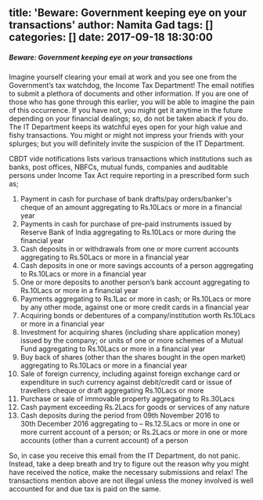 title: 'Beware: Government keeping eye on your transactions'
author: Namita Gad
tags: []
categories: []
date: 2017-09-18 18:30:00
---
##### Beware: Government keeping eye on your transactions

Imagine yourself clearing your email at work and you see one from the Government’s tax watchdog, the Income Tax Department! The email notifies to submit a plethora of documents and other information. If you are one of those who has gone through this earlier, you will be able to imagine the pain of this occurrence. If you have not, you might get it anytime in the future depending on your financial dealings; so, do not be taken aback if you do. The IT Department keeps its watchful eyes open for your high value and fishy transactions. You might or might not impress your friends with your splurges; but you will definitely invite the suspicion of the IT Department. 

CBDT vide notifications lists various transactions which institutions such as banks, post offices, NBFCs, mutual funds, companies and auditable persons under Income Tax Act require reporting in a prescribed form such as;

1.	Payment in cash for purchase of bank drafts/pay orders/banker's cheque of an amount aggregating to Rs.10Lacs or more in a financial year
2.	Payments in cash for purchase of pre-paid instruments issued by Reserve Bank of India aggregating to Rs.10Lacs or more during the financial year
3.	Cash deposits in or withdrawals from one or more current accounts aggregating to Rs.50Lacs or more in a financial year
4.	Cash deposits in one or more savings accounts of a person aggregating to Rs.10Lacs or more in a financial year
5.	One or more deposits to another person’s bank account aggregating to Rs.10Lacs or more in a financial year
6.	Payments aggregating to Rs.1Lac or more in cash; or Rs.10Lacs or more by any other mode, against one or more credit cards in a financial year
7.	Acquiring bonds or debentures of a company/institution worth Rs.10Lacs or more in a financial year
8.	Investment for acquiring shares (including share application money) issued by the company; or units of one or more schemes of a Mutual Fund aggregating to Rs.10Lacs or more in a financial year
9.	Buy back of shares (other than the shares bought in the open market) aggregating to Rs.10Lacs or more in a financial year
10.	Sale of foreign currency, including against foreign exchange card or expenditure in such currency against debit/credit card or issue of travellers cheque or draft aggregating Rs.10Lacs or more
11.	Purchase or sale of immovable property aggregating to Rs.30Lacs
12.	Cash payment exceeding Rs.2Lacs for goods or services of any nature
13.	Cash deposits during the period from 09th November 2016 to 30th December 2016 aggregating to – Rs.12.5Lacs or more in one or more current account of a person; or Rs.2Lacs or more in one or more accounts (other than a current account) of a person

So, in case you receive this email from the IT Department, do not panic. Instead, take a deep breath and try to figure out the reason why you might have received the notice, make the necessary submissions and relax! The transactions mention above are not illegal unless the money involved is well accounted for and due tax is paid on the same.